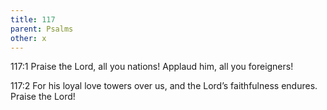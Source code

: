 ```yaml
---
title: 117
parent: Psalms
other: x
---
```



<a name="117:1">117:1</a> Praise the Lord, all you nations!
Applaud him, all you foreigners!

<a name="117:2">117:2</a> For his loyal love towers over us,
and the Lord’s faithfulness endures.
Praise the Lord!